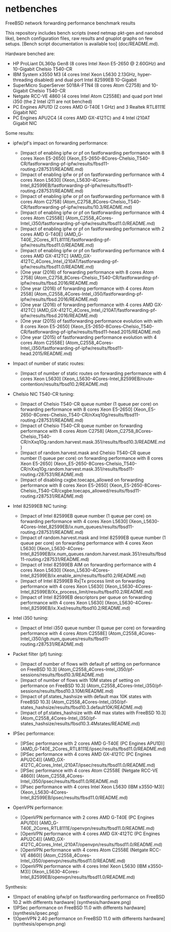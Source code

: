 # netbenches
FreeBSD network forwarding performance benchmark results

This repository includes bench scripts (need netmap pkt-gen and nanobsd like), bench configuration files, raw results and gnuplot graphs on few setups.
[Bench script documentation is available too] (doc/README.md).

Hardware benched are:
 - HP ProLiant DL360p Gen8 (8 cores Intel Xeon E5-2650 @ 2.60GHz) and 10-Gigabit Chelsio T540-CR
 - IBM System x3550 M3 (4 cores Intel Xeon L5630 2.13GHz, hyper-threading disabled) and dual port Intel 82599EB 10-Gigabit
 - SuperMicro SuperServer 5018A-FTN4 (8 cores Atom C2758) and 10-Gigabit Chelsio T540-CR
 - Netgate RCC-VE 4860 (4 cores Intel Atom C2558E) and quad port Intel i350 (the 2 Intel i211 are not benched)
 - PC Engines APU1D (2 cores AMD G-T40E 1 GHz) and 3 Realtek RTL8111E Gigabit NIC
 - PC Engines APU2C4 (4 cores AMD GX-412TC) and 4 Intel i210AT Gigabit NIC

Some results:
 - ipfw/pf's impact on forwarding performance:
    - [Impact of enabling ipfw or pf on fastforwarding performance with 8 cores Xeon E5-2650] (Xeon_E5-2650-8Cores-Chelsio_T540-CR/fastforwarding-pf-ipfw/results/fbsd11-routing.r287531/README.md)
    - [Impact of enabling ipfw or pf on fastforwarding performance with 4 cores Xeon L5630] (Xeon_L5630-4Cores-Intel_82599EB/fastforwarding-pf-ipfw/results/fbsd11-routing.r287531/README.md)
    - [Impact of enabling ipfw or pf on fastforwarding performance with 8 cores Atom C2758] (Atom_C2758_8Cores-Chelsio_T540-CR/fastforwarding-pf-ipfw/results/10.3/README.md)
    - [Impact of enabling ipfw or pf on fastforwarding performance with 4 cores Atom C2558E] (Atom_C2558_4Cores-Intel_i350/fastforwarding-pf-ipfw/results/fbsd11.0/README.md)
    - [Impact of enabling ipfw or pf on fastforwarding performance with 2 cores AMD G-T40E] (AMD_G-T40E_2Cores_RTL8111E/fastforwarding-pf-ipfw/results/fbsd11.0/README.md)
    - [Impact of enabling ipfw or pf on fastforwarding performance with 4 cores AMD GX-412TC] (AMD_GX-412TC_4Cores_Intel_i210AT/fastforwarding-pf-ipfw/results/fbsd11.0/README.md)
    - [One year (2016) of forwarding performance with 8 cores Atom 2758] (Atom_C2758_8Cores-Chelsio_T540-CR/fastforwarding-pf-ipfw/results/fbsd.2016/README.md)
    - [One year (2016) of forwarding performance with 4 cores Atom 2558] (Atom_C2558_4Cores-Intel_i350/fastforwarding-pf-ipfw/results/fbsd.2016/README.md)
    - [One year (2016) of forwarding performance with 4 cores AMD GX-412TC] (AMD_GX-412TC_4Cores_Intel_i210AT/fastforwarding-pf-ipfw/results/fbsd.2016/README.md)
    - [One year (2015) of fastforwarding performance evolution with with 8 cores Xeon E5-2650] (Xeon_E5-2650-8Cores-Chelsio_T540-CR/fastforwarding-pf-ipfw/results/fbsd11-head.2015/README.md)
    - [One year (2015) of fastforwarding performance evolution with 4 cores Atom C2558E] (Atom_C2558_4Cores-Intel_i350/fastforwarding-pf-ipfw/results/fbsd11-head.2015/README.md)


 - Impact of number of static routes:
    - [Impact of number of static routes on forwarding performance with 4 cores Xeon L5630] (Xeon_L5630-4Cores-Intel_82599EB/route-contention/results/fbsd10.2/README.md)
 - Chelsio NIC T540-CR tuning:
    - [Impact of Chelsio T540-CR queue number (1 queue per core) on forwarding performance with 8 cores Xeon E5-2650] (Xeon_E5-2650-8Cores-Chelsio_T540-CR/nXxq10g/results/fbsd11-routing.r287531/README.md)
    - [Impact of Chelsio T540-CR queue number on forwarding performance with 8 cores Atom C2758] (Atom_C2758_8Cores-Chelsio_T540-CR/nXxq10g.random.harvest.mask.351/results/fbsd10.3/README.md)
    - [Impact of random.harvest.mask and Chelsio T540-CR queue number (1 queue per core) on forwarding performance with 8 cores Xeon E5-2650] (Xeon_E5-2650-8Cores-Chelsio_T540-CR/nXxq10g.random.harvest.mask.351/results/fbsd11-routing.r287531/README.md)
    - [Impact of disabling cxgbe.toecaps_allowed on forwarding performance with 8 cores Xeon E5-2650] (Xeon_E5-2650-8Cores-Chelsio_T540-CR/cxgbe.toecaps_allowed/results/fbsd11-routing.r287531/README.md)
 - Intel 82599EB NIC tuning:
    - [Impact of Intel 82599EB queue number (1 queue per core) on forwarding performance with 4 cores Xeon L5630] (Xeon_L5630-4Cores-Intel_82599EB/ix.num_queues/results/fbsd11-routing.r287531/README.md)	
    - [Impact of random.harvest.mask and Intel 82599EB queue number (1 queue per core) on forwarding performance with 4 cores Xeon L5630] (Xeon_L5630-4Cores-Intel_82599EB/ix.num_queues.random.harvest.mask.351/results/fbsd11-routing.r287531/README.md)
	- [Impact of Intel 82599EB AIM on forwarding performance with 4 cores Xeon L5630] (Xeon_L5630-4Cores-Intel_82599EB/ix.enable_aim/results/fbsd10.2/README.md)
    - [Impact of Intel 82599EB Rx|Tx process limit on forwarding performance with 4 cores Xeon L5630] (Xeon_L5630-4Cores-Intel_82599EB/Xx_process_limit/results/fbsd10.2/README.md)
    - [Impact of Intel 82599EB descriptors per queue on forwarding performance with 4 cores Xeon L5630] (Xeon_L5630-4Cores-Intel_82599EB/ix.Xxd/results/fbsd10.2/README.md)
 - Intel i350 tuning:
    - [Impact of Intel i350 queue number (1 queue per core) on forwarding performance with 4 cores Atom C2558E] (Atom_C2558_4Cores-Intel_i350/igb.num_queues/results/fbsd11-routing.r287531/README.md)
 - Packet filter (pf) tuning:
    - [Impact of number of flows with default pf setting on performance on FreeBSD 10.3] (Atom_C2558_4Cores-Intel_i350/pf-sessions/results/fbsd10.3/README.md)
    - [Impact of number of flows with 10M states pf setting on performance on FreeBSD 10.3] (Atom_C2558_4Cores-Intel_i350/pf-sessions/results/fbsd10.3.10M/README.md)
    - [Impact of pf.states_hashsize with default max 10K states with FreeBSD 10.3] (Atom_C2558_4Cores-Intel_i350/pf-states_hashsize/results/fbsd10.3.default10K/README.md)
    - [Impact of pf.states_hashsize with 4M max states with FreeBSD 10.3] (Atom_C2558_4Cores-Intel_i350/pf-states_hashsize/results/fbsd10.3.4Mstates/README.md)

 - IPSec performance:
    - [IPSec performance with 2 cores AMD G-T40E (PC Engines APU1D)] (AMD_G-T40E_2Cores_RTL8111E/ipsec/results/fbsd11.0/README.md)
    - [IPSec performance with 4 cores AMD GX-412TC (PC Engines APU2C4)] (AMD_GX-412TC_4Cores_Intel_i210AT/ipsec/results/fbsd11.0/README.md)
    - [IPSec performance with 4 cores Atom C2558E (Netgate RCC-VE 4860)] (Atom_C2558_4Cores-Intel_i350/ipsec/results/fbsd11.0/README.md)
    - [IPsec performance with 4 cores Intel Xeon L5630 (IBM x3550-M3)] (Xeon_L5630-4Cores-Intel_82599EB/ipsec/results/fbsd11.0/README.md)

 - OpenVPN performance:
    - [OpenVPN performance with 2 cores AMD G-T40E (PC Engines APU1D)] (AMD_G-T40E_2Cores_RTL8111E/openvpn/results/fbsd11.0/README.md)
    - [OpenVPN performance with 4 cores AMD GX-412TC (PC Engines APU2C4)] (AMD_GX-412TC_4Cores_Intel_i210AT/openvpn/results/fbsd11.0/README.md)
    - [OpenVPN performance with 4 cores Atom C2558E (Netgate RCC-VE 4860)] (Atom_C2558_4Cores-Intel_i350/openvpn/results/fbsd11.0/README.md)
    - [OpenVPN performance with 4 cores Intel Xeon L5630 (IBM x3550-M3)] (Xeon_L5630-4Cores-Intel_82599EB/openvpn/results/fbsd11.0/README.md)

Synthesis:
  - ![Impact of enabling ipfw/pf on fastforwarding performance on FreeBSD 10.2 with differents hardware] (synthesis/hardware.png)
  - ![IPSec performance on FreeBSD 11.0 with differents hardware] (synthesis/ipsec.png)
  - ![OpenVPN 2.40 performance on FreeBSD 11.0 with differents hardware] (synthesis/openvpn.png)


